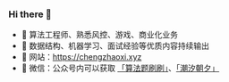 ### Hi there 👋

- 🔭 算法工程师、熟悉风控、游戏、商业化业务
- 🌱 数据结构、机器学习、面试经验等优质内容持续输出
- 🤔 网站：https://chengzhaoxi.xyz
- 💬 微信：公众号内可以获取 [「算法题刷刷」](https://chengzhaoxi.xyz/algorithm_tss/index.html)、[「潮汐朝夕」](https://chengzhaoxi.xyz/chaoxizhaoxi/index.html)
